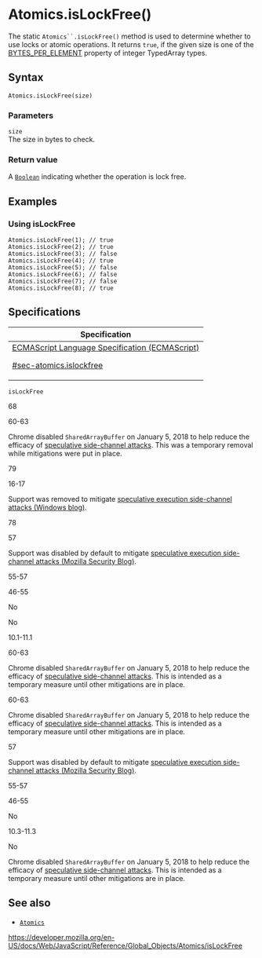 # Atomics.isLockFree()

The static ` Atomics``.isLockFree() ` method is used to determine whether to use locks or atomic operations. It returns `true`, if the given size is one of the [BYTES_PER_ELEMENT](../typedarray/bytes_per_element) property of integer TypedArray types.

## Syntax

    Atomics.isLockFree(size)

### Parameters

`size`  
The size in bytes to check.

### Return value

A [`Boolean`](../boolean) indicating whether the operation is lock free.

## Examples

### Using isLockFree

    Atomics.isLockFree(1); // true
    Atomics.isLockFree(2); // true
    Atomics.isLockFree(3); // false
    Atomics.isLockFree(4); // true
    Atomics.isLockFree(5); // false
    Atomics.isLockFree(6); // false
    Atomics.isLockFree(7); // false
    Atomics.isLockFree(8); // true

## Specifications

<table>
<thead>
<tr class="header">
<th>Specification</th>
</tr>
</thead>
<tbody>
<tr class="odd">
<td>
<a href="https://tc39.es/ecma262/#sec-atomics.islockfree">ECMAScript Language Specification (ECMAScript) 
<br/>

<span class="small">#sec-atomics.islockfree</span>
</a>
</td>
</tr>
</tbody>
</table>

`isLockFree`

68

60-63

Chrome disabled `SharedArrayBuffer` on January 5, 2018 to help reduce the efficacy of [speculative side-channel attacks](https://www.chromium.org/Home/chromium-security/ssca). This was a temporary removal while mitigations were put in place.

79

16-17

Support was removed to mitigate [speculative execution side-channel attacks (Windows blog)](https://blogs.windows.com/msedgedev/2018/01/03/speculative-execution-mitigations-microsoft-edge-internet-explorer).

78

57

Support was disabled by default to mitigate [speculative execution side-channel attacks (Mozilla Security Blog)](https://blog.mozilla.org/security/2018/01/03/mitigations-landing-new-class-timing-attack/).

55-57

46-55

No

No

10.1-11.1

60-63

Chrome disabled `SharedArrayBuffer` on January 5, 2018 to help reduce the efficacy of [speculative side-channel attacks](https://www.chromium.org/Home/chromium-security/ssca). This is intended as a temporary measure until other mitigations are in place.

60-63

Chrome disabled `SharedArrayBuffer` on January 5, 2018 to help reduce the efficacy of [speculative side-channel attacks](https://www.chromium.org/Home/chromium-security/ssca). This is intended as a temporary measure until other mitigations are in place.

57

Support was disabled by default to mitigate [speculative execution side-channel attacks (Mozilla Security Blog)](https://blog.mozilla.org/security/2018/01/03/mitigations-landing-new-class-timing-attack/).

55-57

46-55

No

10.3-11.3

No

Chrome disabled `SharedArrayBuffer` on January 5, 2018 to help reduce the efficacy of [speculative side-channel attacks](https://www.chromium.org/Home/chromium-security/ssca). This is intended as a temporary measure until other mitigations are in place.

## See also

-   [`Atomics`](../atomics)

<a href="https://developer.mozilla.org/en-US/docs/Web/JavaScript/Reference/Global_Objects/Atomics/isLockFree" class="_attribution-link">https://developer.mozilla.org/en-US/docs/Web/JavaScript/Reference/Global_Objects/Atomics/isLockFree</a>
